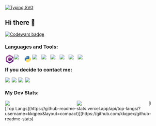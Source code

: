 
[![Typing SVG](https://readme-typing-svg.herokuapp.com/?font=&size=25&pause=1000&color=5227b7&width=435&lines=Another+random+github+profile...;kkqpex)](https://git.io/typing-svg)

## Hi there 👋

[![Codewars badge](https://www.codewars.com/users/kkqpexdev/badges/large)](https://www.codewars.com/users/kkqpexdev)
<!-- - ⚡ I
- 🚀 I -->

### Languages and Tools:

[<img align="left" width="30px" src="https://raw.githubusercontent.com/devicons/devicon/master/icons/csharp/csharp-original.svg"/>][CS]
[<img align="left" width="30px" src="https://cdn3.iconfinder.com/data/icons/social-media-2169/24/social_media_social_media_logo_dot_net-256.png"/>][DotNet]
[<img align="left" width="30px" src="https://raw.githubusercontent.com/github/explore/80688e429a7d4ef2fca1e82350fe8e3517d3494d/topics/python/python.png"/>][Python]
[<img align="left" width="30px" src="https://www.saashub.com/images/app/service_logos/19/1e0d827a9c4c/large.png?1541972415"/>][IDA]
[<img align="left" width="30px" src="https://cdn1.iconfinder.com/data/icons/hawcons/32/700048-icon-89-document-file-sql-256.png"/>][SQL]
[<img align="left" width="30px" src="https://cdn3.iconfinder.com/data/icons/logos-brands-3/24/logo_brand_brands_logos_linux-256.png"/>][Linux]
[<img align="left" width="30px" src="https://cdn3.iconfinder.com/data/icons/social-media-2169/24/social_media_social_media_logo_git-256.png"/>][Git]
[<img align="left" width="30px" src="https://cdn4.iconfinder.com/data/icons/social-media-logos-6/512/71-github-256.png"/>][Github]
[<img align="left" width="30px" src="https://cdn1.iconfinder.com/data/icons/metro-ui-dock-icon-set--icons-by-dakirby/256/Command_Prompt.png"/>][cmd]
<br />

### If you decide to contact me:
[<img align="left" width="22px" src="https://cdn4.iconfinder.com/data/icons/miu-flat-social/60/mail-256.png"/>][Mail]
[<img align="left" width="22px" src="https://cdn4.iconfinder.com/data/icons/social-media-flat-7/64/Social-media_VK-256.png"/>][Vk]
[<img align="left" width="22px" src="https://cdn3.iconfinder.com/data/icons/social-icons-33/512/Telegram-256.png"/>][Telegram]
[<img align="left" width="24px" src="https://cdn0.iconfinder.com/data/icons/free-social-media-set/24/discord-256.png"/>][Discord]
<br />


### My Dev Stats:
<img align='left' width=47% src="https://github-readme-stats.vercel.app/api?username=kkqpex&count_private=true&show_icons=true&include_all_commits=true;&theme=midnight-purple" />
<img align='left' width=47% src="https://github-readme-stats.vercel.app/api/top-langs/?username=kkqpex&layout=compacte;&theme=midnight-purple" />
[![Top Langs](https://github-readme-stats.vercel.app/api/top-langs/?username=kkqpex&layout=compact)](https://github.com/kkqpex/github-readme-stats)



[Mail]: mailto:ut1vdev@gmail.com
[Vk]: https://vk.com/krivl
[Telegram]: https://t.me/kkqpex
[Discord]:  https://discordapp.com/users/anonimus#0177

[CS]: https://learn.microsoft.com/en-us/dotnet/csharp/
[DotNet]: https://dotnet.microsoft.com/en-us/
[IDA]: https://hex-rays.com/ida-pro/
[Python]: https://www.python.org
[Github]: https://github.com/github
[Git]: https://git-scm.com
[cmd]: https://docs.microsoft.com/en-us/windows-server/administration/windows-commands/windows-commands
[Linux]: https://www.linux.org
[SQL]: https://en.wikipedia.org/wiki/SQL
